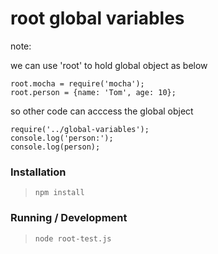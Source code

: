 root global variables
=====================

note: 

we can use 'root' to hold global object as below

```
root.mocha = require('mocha');
root.person = {name: 'Tom', age: 10};
```

so other code can acccess the global object

```
require('../global-variables');
console.log('person:');
console.log(person);
```

### Installation

> `npm install`

### Running / Development

> `node root-test.js`
